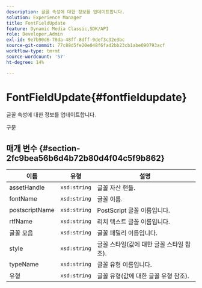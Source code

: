 ```yaml
---
description: 글꼴 속성에 대한 정보를 업데이트합니다.
solution: Experience Manager
title: FontFieldUpdate
feature: Dynamic Media Classic,SDK/API
role: Developer,Admin
exl-id: 9e7b90d6-78da-48ff-8dff-9def3c32e3bc
source-git-commit: 77c88d5fe20e048f6fad2bb23cb1abe090793acf
workflow-type: tm+mt
source-wordcount: '57'
ht-degree: 14%

---
```


# FontFieldUpdate{#fontfieldupdate}

글꼴 속성에 대한 정보를 업데이트합니다.

구문

## 매개 변수 {#section-2fc9bea56b6d4b72b80d4f04c5f9b862}

| 이름 | 유형 | 설명 |
|---|---|---|
| assetHandle | `xsd:string` | 글꼴 자산 핸들. |
| fontName | `xsd:string` | 글꼴 이름. |
| postscriptName | `xsd:string` | PostScript 글꼴 이름입니다. |
| rtfName | `xsd:string` | 리치 텍스트 글꼴 이름입니다. |
| 글꼴 모음 | `xsd:string` | 글꼴 패밀리 이름입니다. |
| style | `xsd:string` | 글꼴 스타일(값에 대한 글꼴 스타일 참조). |
| typeName | `xsd:string` | 글꼴 유형 이름입니다. |
| 유형 | `xsd:string` | 글꼴 유형(값에 대한 글꼴 유형 참조). |
